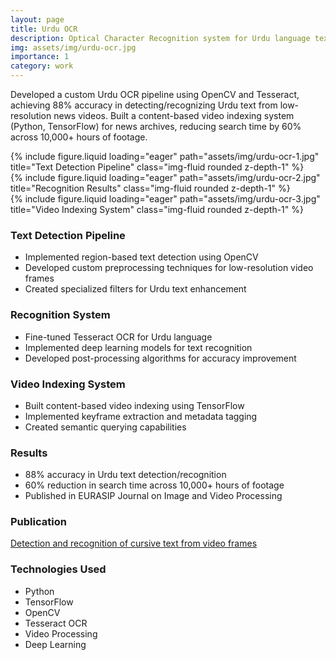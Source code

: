 ```yaml
---
layout: page
title: Urdu OCR
description: Optical Character Recognition system for Urdu language text with video indexing capabilities.
img: assets/img/urdu-ocr.jpg
importance: 1
category: work
---
```


Developed a custom Urdu OCR pipeline using OpenCV and Tesseract, achieving 88% accuracy in detecting/recognizing Urdu text from low-resolution news videos. Built a content-based video indexing system (Python, TensorFlow) for news archives, reducing search time by 60% across 10,000+ hours of footage.

<div class="row">
    <div class="col-sm mt-3 mt-md-0">
        {% include figure.liquid loading="eager" path="assets/img/urdu-ocr-1.jpg" title="Text Detection Pipeline" class="img-fluid rounded z-depth-1" %}
    </div>
    <div class="col-sm mt-3 mt-md-0">
        {% include figure.liquid loading="eager" path="assets/img/urdu-ocr-2.jpg" title="Recognition Results" class="img-fluid rounded z-depth-1" %}
    </div>
    <div class="col-sm mt-3 mt-md-0">
        {% include figure.liquid loading="eager" path="assets/img/urdu-ocr-3.jpg" title="Video Indexing System" class="img-fluid rounded z-depth-1" %}
    </div>
</div>

### Text Detection Pipeline
- Implemented region-based text detection using OpenCV
- Developed custom preprocessing techniques for low-resolution video frames
- Created specialized filters for Urdu text enhancement

### Recognition System
- Fine-tuned Tesseract OCR for Urdu language
- Implemented deep learning models for text recognition
- Developed post-processing algorithms for accuracy improvement

### Video Indexing System
- Built content-based video indexing using TensorFlow
- Implemented keyframe extraction and metadata tagging
- Created semantic querying capabilities

### Results
- 88% accuracy in Urdu text detection/recognition
- 60% reduction in search time across 10,000+ hours of footage
- Published in EURASIP Journal on Image and Video Processing

### Publication
[Detection and recognition of cursive text from video frames](https://link.springer.com/article/10.1186/s13640-020-00523-5)

### Technologies Used
- Python
- TensorFlow
- OpenCV
- Tesseract OCR
- Video Processing
- Deep Learning 